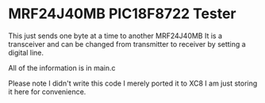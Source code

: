 # MRF24J40MB PIC18F8722 Tester
This just sends one byte at a time to another MRF24J40MB
It is a transceiver and can be changed from transmitter to receiver
by setting a digital line. 

All of the information is in main.c

Please note I didn't write this code I merely ported it to XC8 I am just storing it here for convenience.
